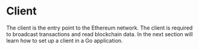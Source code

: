 # Client

The client is the entry point to the Ethereum network. The client is required to broadcast transactions and read blockchain data. In the next section will learn how to set up a client in a Go application.
